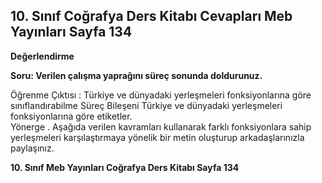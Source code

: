 ## 10. Sınıf Coğrafya Ders Kitabı Cevapları Meb Yayınları Sayfa 134

**Değerlendirme**

**Soru: Verilen çalışma yaprağını süreç sonunda doldurunuz.**

Öğrenme Çıktısı : Türkiye ve dünyadaki yerleşmeleri fonksiyonlarına göre sınıflandırabilme Süreç Bileşeni Türkiye ve dünyadaki yerleşmeleri fonksiyonlarına göre etiketler.  
 Yönerge . Aşağıda verilen kavramları kullanarak farklı fonksiyonlara sahip yerleşmeleri karşılaştırmaya yönelik bir metin oluşturup arkadaşlarınızla paylaşınız.

**10. Sınıf Meb Yayınları Coğrafya Ders Kitabı Sayfa 134**